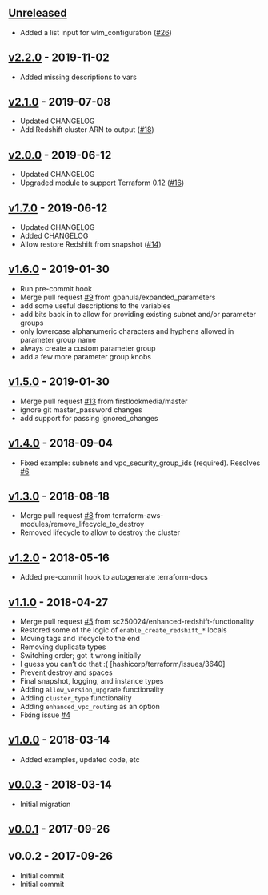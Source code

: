 <a name="unreleased"></a>
## [Unreleased]

- Added a list input for wlm_configuration ([#26](https://github.com/terraform-aws-modules/terraform-aws-redshift/pull/26))

<a name="v2.2.0"></a>
## [v2.2.0] - 2019-11-02

- Added missing descriptions to vars


<a name="v2.1.0"></a>
## [v2.1.0] - 2019-07-08

- Updated CHANGELOG
- Add Redshift cluster ARN to output ([#18](https://github.com/terraform-aws-modules/terraform-aws-redshift/issues/18))


<a name="v2.0.0"></a>
## [v2.0.0] - 2019-06-12

- Updated CHANGELOG
- Upgraded module to support Terraform 0.12 ([#16](https://github.com/terraform-aws-modules/terraform-aws-redshift/issues/16))


<a name="v1.7.0"></a>
## [v1.7.0] - 2019-06-12

- Updated CHANGELOG
- Added CHANGELOG
- Allow restore Redshift from snapshot ([#14](https://github.com/terraform-aws-modules/terraform-aws-redshift/issues/14))


<a name="v1.6.0"></a>
## [v1.6.0] - 2019-01-30

- Run pre-commit hook
- Merge pull request [#9](https://github.com/terraform-aws-modules/terraform-aws-redshift/issues/9) from gpanula/expanded_parameters
- add some useful descriptions to the variables
- add bits back in to allow for providing existing subnet and/or parameter groups
- only lowercase alphanumeric characters and hyphens allowed in parameter group name
- always create a custom parameter group
- add a few more parameter group knobs


<a name="v1.5.0"></a>
## [v1.5.0] - 2019-01-30

- Merge pull request [#13](https://github.com/terraform-aws-modules/terraform-aws-redshift/issues/13) from firstlookmedia/master
- ignore git master_password changes
- add support for passing ignored_changes


<a name="v1.4.0"></a>
## [v1.4.0] - 2018-09-04

- Fixed example: subnets and vpc_security_group_ids (required). Resolves [#6](https://github.com/terraform-aws-modules/terraform-aws-redshift/issues/6)


<a name="v1.3.0"></a>
## [v1.3.0] - 2018-08-18

- Merge pull request [#8](https://github.com/terraform-aws-modules/terraform-aws-redshift/issues/8) from terraform-aws-modules/remove_lifecycle_to_destroy
- Removed lifecycle to allow to destroy the cluster


<a name="v1.2.0"></a>
## [v1.2.0] - 2018-05-16

- Added pre-commit hook to autogenerate terraform-docs


<a name="v1.1.0"></a>
## [v1.1.0] - 2018-04-27

- Merge pull request [#5](https://github.com/terraform-aws-modules/terraform-aws-redshift/issues/5) from sc250024/enhanced-redshift-functionality
- Restored some of the logic of `enable_create_redshift_*` locals
- Moving tags and lifecycle to the end
- Removing duplicate types
- Switching order; got it wrong initially
- I guess you can’t do that :( [hashicorp/terraform/issues/3640]
- Prevent destroy and spaces
- Final snapshot, logging, and instance types
- Adding `allow_version_upgrade` functionality
- Adding `cluster_type` functionality
- Adding `enhanced_vpc_routing` as an option
- Fixing issue [#4](https://github.com/terraform-aws-modules/terraform-aws-redshift/issues/4)


<a name="v1.0.0"></a>
## [v1.0.0] - 2018-03-14

- Added examples, updated code, etc


<a name="v0.0.3"></a>
## [v0.0.3] - 2018-03-14

- Initial migration


<a name="v0.0.1"></a>
## [v0.0.1] - 2017-09-26



<a name="v0.0.2"></a>
## v0.0.2 - 2017-09-26

- Initial commit
- Initial commit


[Unreleased]: https://github.com/terraform-aws-modules/terraform-aws-redshift/compare/v2.2.0...HEAD
[v2.2.0]: https://github.com/terraform-aws-modules/terraform-aws-redshift/compare/v2.1.0...v2.2.0
[v2.1.0]: https://github.com/terraform-aws-modules/terraform-aws-redshift/compare/v2.0.0...v2.1.0
[v2.0.0]: https://github.com/terraform-aws-modules/terraform-aws-redshift/compare/v1.7.0...v2.0.0
[v1.7.0]: https://github.com/terraform-aws-modules/terraform-aws-redshift/compare/v1.6.0...v1.7.0
[v1.6.0]: https://github.com/terraform-aws-modules/terraform-aws-redshift/compare/v1.5.0...v1.6.0
[v1.5.0]: https://github.com/terraform-aws-modules/terraform-aws-redshift/compare/v1.4.0...v1.5.0
[v1.4.0]: https://github.com/terraform-aws-modules/terraform-aws-redshift/compare/v1.3.0...v1.4.0
[v1.3.0]: https://github.com/terraform-aws-modules/terraform-aws-redshift/compare/v1.2.0...v1.3.0
[v1.2.0]: https://github.com/terraform-aws-modules/terraform-aws-redshift/compare/v1.1.0...v1.2.0
[v1.1.0]: https://github.com/terraform-aws-modules/terraform-aws-redshift/compare/v1.0.0...v1.1.0
[v1.0.0]: https://github.com/terraform-aws-modules/terraform-aws-redshift/compare/v0.0.3...v1.0.0
[v0.0.3]: https://github.com/terraform-aws-modules/terraform-aws-redshift/compare/v0.0.1...v0.0.3
[v0.0.1]: https://github.com/terraform-aws-modules/terraform-aws-redshift/compare/v0.0.2...v0.0.1
